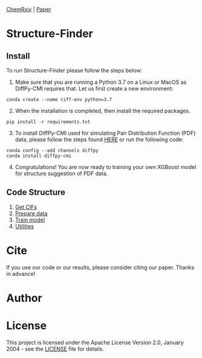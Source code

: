 [ChemRxiv]()  |  [Paper]()

# Structure-Finder

## Install

To run Structure-Finder please follow the steps below:
1) Make sure that you are running a Python 3.7 on a Linux or MacOS as DiffPy-CMI requires that. Let us first create
a new environment:
````
conda create --name ciff-env python=3.7
````
2) When the installation is completed, then install the required packages.
````
pip install -r requirements.txt
````
3) To install DiffPy-CMI used for simulating Pair Distribution Function (PDF) data, please follow the steps found 
[HERE](https://www.diffpy.org/products/diffpycmi/index.html) or run the following code:
```` 
conda config --add channels diffpy
conda install diffpy-cmi
````
4) Congratulations! You are now ready to training your own XGBoost model for structure suggestion of PDF data. 

## Code Structure

1) [Get CIFs](./get_structures)
2) [Prepare data](./prepare_data)
3) [Train model](./train_model)
4) [Utilities](./utils) 

# Cite
If you use our code or our results, please consider citing our paper. Thanks in advance!


# Author 

# License
This project is licensed under the Apache License Version 2.0, January 2004 - see the [LICENSE](LICENSE) file for details.